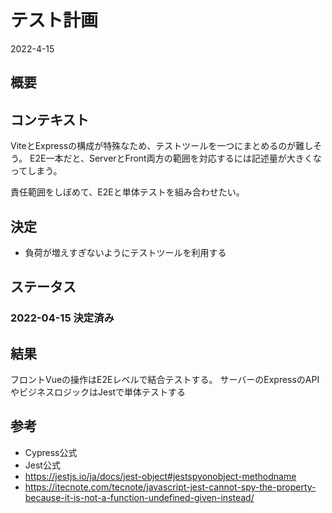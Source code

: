 # テスト計画
2022-4-15

## 概要

## コンテキスト
ViteとExpressの構成が特殊なため、テストツールを一つにまとめるのが難しそう。
E2E一本だと、ServerとFront両方の範囲を対応するには記述量が大きくなってしまう。

責任範囲をしぼめて、E2Eと単体テストを組み合わせたい。

## 決定
- 負荷が増えすぎないようにテストツールを利用する

## ステータス
### 2022-04-15 決定済み

## 結果
フロントVueの操作はE2Eレベルで結合テストする。
サーバーのExpressのAPIやビジネスロジックはJestで単体テストする


## 参考
- Cypress公式
- Jest公式
- https://jestjs.io/ja/docs/jest-object#jestspyonobject-methodname
- https://itecnote.com/tecnote/javascript-jest-cannot-spy-the-property-because-it-is-not-a-function-undefined-given-instead/

